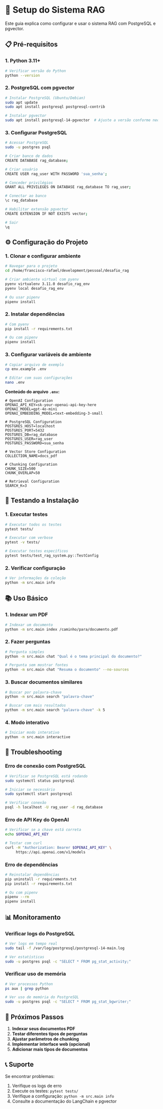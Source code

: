 # 🚀 Setup do Sistema RAG

Este guia explica como configurar e usar o sistema RAG com PostgreSQL e pgvector.

## 📋 Pré-requisitos

### 1. **Python 3.11+**
```bash
# Verificar versão do Python
python --version
```

### 2. **PostgreSQL com pgvector**
```bash
# Instalar PostgreSQL (Ubuntu/Debian)
sudo apt update
sudo apt install postgresql postgresql-contrib

# Instalar pgvector
sudo apt install postgresql-14-pgvector  # Ajuste a versão conforme necessário
```

### 3. **Configurar PostgreSQL**
```bash
# Acessar PostgreSQL
sudo -u postgres psql

# Criar banco de dados
CREATE DATABASE rag_database;

# Criar usuário
CREATE USER rag_user WITH PASSWORD 'sua_senha';

# Conceder privilégios
GRANT ALL PRIVILEGES ON DATABASE rag_database TO rag_user;

# Conectar ao banco
\c rag_database

# Habilitar extensão pgvector
CREATE EXTENSION IF NOT EXISTS vector;

# Sair
\q
```

## ⚙️ Configuração do Projeto

### 1. **Clonar e configurar ambiente**
```bash
# Navegar para o projeto
cd /home/francisco-rafael/development/pessoal/desafio_rag

# Criar ambiente virtual com pyenv
pyenv virtualenv 3.11.0 desafio_rag_env
pyenv local desafio_rag_env

# Ou usar pipenv
pipenv install
```

### 2. **Instalar dependências**
```bash
# Com pyenv
pip install -r requirements.txt

# Ou com pipenv
pipenv install
```

### 3. **Configurar variáveis de ambiente**
```bash
# Copiar arquivo de exemplo
cp env.example .env

# Editar com suas configurações
nano .env
```

**Conteúdo do arquivo `.env`:**
```env
# OpenAI Configuration
OPENAI_API_KEY=sk-your-openai-api-key-here
OPENAI_MODEL=gpt-4o-mini
OPENAI_EMBEDDING_MODEL=text-embedding-3-small

# PostgreSQL Configuration
POSTGRES_HOST=localhost
POSTGRES_PORT=5432
POSTGRES_DB=rag_database
POSTGRES_USER=rag_user
POSTGRES_PASSWORD=sua_senha

# Vector Store Configuration
COLLECTION_NAME=docs_pdf

# Chunking Configuration
CHUNK_SIZE=500
CHUNK_OVERLAP=50

# Retrieval Configuration
SEARCH_K=3
```

## 🧪 Testando a Instalação

### 1. **Executar testes**
```bash
# Executar todos os testes
pytest tests/

# Executar com verbose
pytest -v tests/

# Executar testes específicos
pytest tests/test_rag_system.py::TestConfig
```

### 2. **Verificar configuração**
```bash
# Ver informações da coleção
python -m src.main info
```

## 📚 Uso Básico

### 1. **Indexar um PDF**
```bash
# Indexar um documento
python -m src.main index /caminho/para/documento.pdf
```

### 2. **Fazer perguntas**
```bash
# Pergunta simples
python -m src.main chat "Qual é o tema principal do documento?"

# Pergunta sem mostrar fontes
python -m src.main chat "Resuma o documento" --no-sources
```

### 3. **Buscar documentos similares**
```bash
# Buscar por palavra-chave
python -m src.main search "palavra-chave"

# Buscar com mais resultados
python -m src.main search "palavra-chave" -k 5
```

### 4. **Modo interativo**
```bash
# Iniciar modo interativo
python -m src.main interactive
```

## 🔧 Troubleshooting

### **Erro de conexão com PostgreSQL**
```bash
# Verificar se PostgreSQL está rodando
sudo systemctl status postgresql

# Iniciar se necessário
sudo systemctl start postgresql

# Verificar conexão
psql -h localhost -U rag_user -d rag_database
```

### **Erro de API Key do OpenAI**
```bash
# Verificar se a chave está correta
echo $OPENAI_API_KEY

# Testar com curl
curl -H "Authorization: Bearer $OPENAI_API_KEY" \
     https://api.openai.com/v1/models
```

### **Erro de dependências**
```bash
# Reinstalar dependências
pip uninstall -r requirements.txt
pip install -r requirements.txt

# Ou com pipenv
pipenv --rm
pipenv install
```

## 📊 Monitoramento

### **Verificar logs do PostgreSQL**
```bash
# Ver logs em tempo real
sudo tail -f /var/log/postgresql/postgresql-14-main.log

# Ver estatísticas
sudo -u postgres psql -c "SELECT * FROM pg_stat_activity;"
```

### **Verificar uso de memória**
```bash
# Ver processos Python
ps aux | grep python

# Ver uso de memória do PostgreSQL
sudo -u postgres psql -c "SELECT * FROM pg_stat_bgwriter;"
```

## 🚀 Próximos Passos

1. **Indexar seus documentos PDF**
2. **Testar diferentes tipos de perguntas**
3. **Ajustar parâmetros de chunking**
4. **Implementar interface web (opcional)**
5. **Adicionar mais tipos de documentos**

## 📞 Suporte

Se encontrar problemas:

1. Verifique os logs de erro
2. Execute os testes: `pytest tests/`
3. Verifique a configuração: `python -m src.main info`
4. Consulte a documentação do LangChain e pgvector
